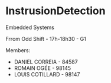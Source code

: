 # InstrusionDetection
Embedded Systems

Frrom Odd Shift - 17h-18h30 - G1

Members:
- DANIEL CORREIA - 84587
- ROMAIN OGÉE - 98145
- LOUIS COTILLARD - 98147
